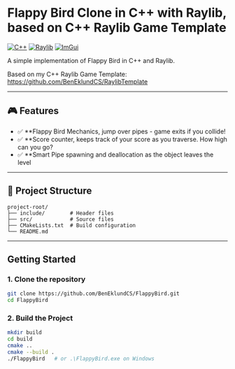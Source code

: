 # Flappy Bird Clone in C++ with Raylib, based on C++ Raylib Game Template

[![C++](https://img.shields.io/badge/C++-00599C?style=for-the-badge&logo=cplusplus&logoColor=white)](https://cplusplus.com/) 
[![Raylib](https://img.shields.io/badge/Raylib-FA8B00?style=for-the-badge&logo=raylib&logoColor=white)](https://www.raylib.com/) 
[![ImGui](https://img.shields.io/badge/ImGui-009DFF?style=for-the-badge&logo=imgui&logoColor=white)](https://github.com/ocornut/imgui) 

A simple implementation of Flappy Bird in C++ and Raylib.

Based on my C++ Raylib Game Template: https://github.com/BenEklundCS/RaylibTemplate

---

## 🎮 Features

- ✅ **Flappy Bird Mechanics, jump over pipes - game exits if you collide!
- ✅ **Score counter, keeps track of your score as you traverse. How high can you go?
- ✅ **Smart Pipe spawning and deallocation as the object leaves the level

---

## 📁 Project Structure
```
project-root/
├── include/        # Header files
├── src/            # Source files
├── CMakeLists.txt  # Build configuration
└── README.md
```

---

## Getting Started

### 1. Clone the repository

```bash
git clone https://github.com/BenEklundCS/FlappyBird.git
cd FlappyBird
```

### 2. Build the Project

```bash
mkdir build
cd build
cmake ..
cmake --build .
./FlappyBird   # or .\FlappyBird.exe on Windows
```
